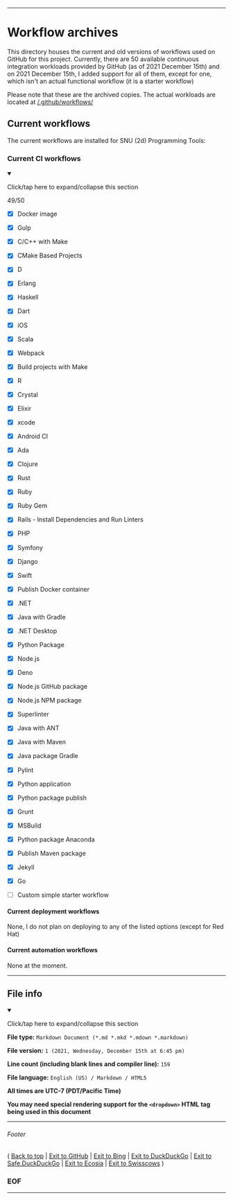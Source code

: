 
***

# Workflow archives

This directory houses the current and old versions of workflows used on GitHub for this project. Currently, there are 50 available continuous integration workloads provided by GitHub (as of 2021 December 15th) and on 2021 December 15th, I added support for all of them, except for one, which isn't an actual functional workflow (it is a starter workflow)

Please note that these are the archived copies. The actual workloads are located at [/.github/workflows/](/.github/workflows/)

## Current workflows

The current workflows are installed for SNU (2d) Programming Tools:

### Current CI workflows

<details open><summary><p lang="en">Click/tap here to expand/collapse this section</p></summary>

49/50

- [x] Docker image

- [x] Gulp

- [x] C/C++ with Make

- [x] CMake Based Projects

- [x] D

- [x] Erlang

- [x] Haskell

- [x] Dart

- [x] iOS

- [x] Scala

- [x] Webpack

- [x] Build projects with Make

- [x] R

- [x] Crystal

- [x] Elixir

- [x] xcode

- [x] Android CI

- [x] Ada

- [x] Clojure

- [x] Rust

- [x] Ruby

- [x] Ruby Gem

- [x] Rails - Install Dependencies and Run Linters

- [x] PHP

- [x] Symfony

- [x] Django

- [x] Swift

- [x] Publish Docker container

- [x] .NET

- [x] Java with Gradle

- [x] .NET Desktop

- [x] Python Package

- [x] Node.js

- [x] Deno

- [x] Node.js GitHub package

- [x] Node.js NPM package

- [x] Superlinter

- [x] Java with ANT

- [x] Java with Maven

- [x] Java package Gradle

- [x] Pylint

- [x] Python application

- [x] Python package publish

- [x] Grunt

- [x] MSBuild

- [x] Python package Anaconda

- [x] Publish Maven package

- [x] Jekyll

- [x] Go

- [ ] Custom simple starter workflow

</details>

#### Current deployment workflows

None, I do not plan on deploying to any of the listed options (except for Red Hat)

#### Current automation workflows

None at the moment.

***

## File info

<details open><summary><p lang="en">Click/tap here to expand/collapse this section</p></summary>

**File type:** `Markdown Document (*.md *.mkd *.mdown *.markdown)`

**File version:** `1 (2021, Wednesday, December 15th at 6:45 pm)`

**Line count (including blank lines and compiler line):** `159`

**File language:** `English (US) / Markdown / HTML5`

**All times are UTC-7 (PDT/Pacific Time)**

**You may need special rendering support for the `<dropdown>` HTML tag being used in this document**

</details>

***

###### Footer

( [Back to top](#Top) | [Exit to GitHub](https://github.com) | [Exit to Bing](https://www.bing.com/) | [Exit to DuckDuckGo](https://duckduckgo.com/) | [Exit to Safe.DuckDuckGo](https://safe.duckduckgo.com/) | [Exit to Ecosia](https://www.ecosia.org) | [Exit to Swisscows](https://www.swisscows.com/) )

### EOF

***

